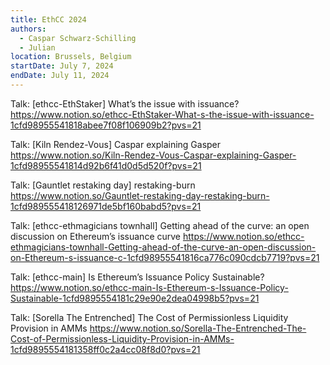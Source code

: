 ```yaml
---
title: EthCC 2024
authors:
  - Caspar Schwarz-Schilling
  - Julian
location: Brussels, Belgium
startDate: July 7, 2024
endDate: July 11, 2024
---
```


Talk: [ethcc-EthStaker] What’s the issue with issuance? <https://www.notion.so/ethcc-EthStaker-What-s-the-issue-with-issuance-1cfd98955541818abee7f08f106909b2?pvs=21>

Talk: [Kiln Rendez-Vous] Caspar explaining Gasper <https://www.notion.so/Kiln-Rendez-Vous-Caspar-explaining-Gasper-1cfd98955541814d92b6f41d0d5d520f?pvs=21>

Talk: [Gauntlet restaking day] restaking-burn <https://www.notion.so/Gauntlet-restaking-day-restaking-burn-1cfd989555418126971de5bf160babd5?pvs=21>

Talk: [ethcc-ethmagicians townhall] Getting ahead of the curve: an open discussion on Ethereum’s issuance curve <https://www.notion.so/ethcc-ethmagicians-townhall-Getting-ahead-of-the-curve-an-open-discussion-on-Ethereum-s-issuance-c-1cfd98955541816ca776c090cdcb7719?pvs=21>

Talk: [ethcc-main] Is Ethereum’s Issuance Policy Sustainable? <https://www.notion.so/ethcc-main-Is-Ethereum-s-Issuance-Policy-Sustainable-1cfd9895554181c29e90e2dea04998b5?pvs=21>

Talk: [Sorella The Entrenched] The Cost of Permissionless Liquidity Provision in AMMs <https://www.notion.so/Sorella-The-Entrenched-The-Cost-of-Permissionless-Liquidity-Provision-in-AMMs-1cfd9895554181358ff0c2a4cc08f8d0?pvs=21>
